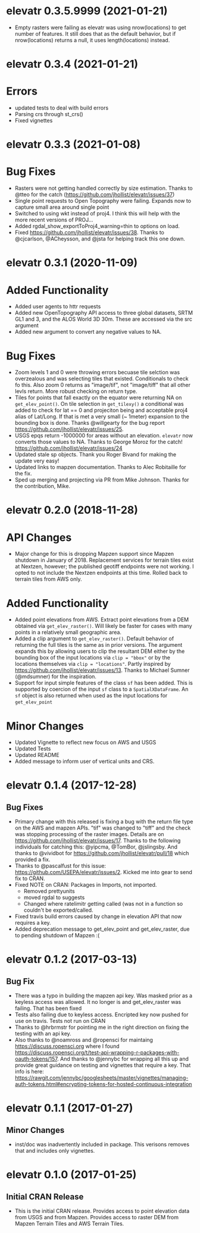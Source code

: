 elevatr 0.3.5.9999 (2021-01-21)
==========================
- Empty rasters were failing as elevatr was using nrow(locations) to get number 
  of features.  It still does that as the default behavior, but if nrow(locations)
  returns a null, it uses length(locations) instead.


elevatr 0.3.4 (2021-01-21)
==========================
# Errors
- updated tests to deal with build errors
- Parsing crs through st_crs()
- Fixed vignettes


elevatr 0.3.3 (2021-01-08)
==========================

# Bug Fixes
- Rasters were not getting handled correctly by size estimation.  Thanks to @tteo for the catch (https://github.com/jhollist/elevatr/issues/37)
- Single point requests to Open Topography were failing.  Expands now to capture small area around single point
- Switched to using wkt instead of proj4.  I think this will help with the more recent versions of PROJ...
- Added rgdal_show_exportToProj4_warning=thin to options on load.  
- Fixed https://github.com/jhollist/elevatr/issues/38.  Thanks to @cjcarlson, @ACheysson, and @jsta for helping track this one down.

elevatr 0.3.1 (2020-11-09)
==========================

# Added Functionality
- Added user agents to httr requests
- Added new OpenTopography API access to three global datasets, SRTM GL1 and 3, and the  ALOS World 3D 30m.  These are accessed via the src argument
- Added new argument to convert any negative values to NA.  

# Bug Fixes
- Zoom levels 1 and 0 were throwing errors becuase tile selction was overzealous and was selecting tiles that existed.  Conditionals to check fo this.  Also zoom 0 returns as "image/tif", not "image/tiff" that all other levls return.  More robust checking on return type.
- Tiles for points that fall exactly on the equator were returning NA on `get_elev_point()`.  On tile selection in `get_tilexy()` a conditional was added to check for lat == 0 and projeciton being and acceptable proj4 alias of Lat/Long.  If that is met a very small (~ 1meter) expansion to the bounding box is done.  Thanks @willgearty for the bug report <https://github.com/jhollist/elevatr/issues/25>. 
- USGS epqs return -1000000 for areas without an elevation.  `elevatr` now converts those values to NA.  Thanks to George Moroz for the catch! <https://github.com/jhollist/elevatr/issues/24>
- Updated stale sp objects.  Thank you Roger Bivand for making the update very easy!
- Updated links to mapzen documentation.  Thanks to Alec Robitaille for the fix.
- Sped up merging and projecting via PR from Mike Johnson.  Thanks for the contribution, Mike.

elevatr 0.2.0 (2018-11-28)
==========================
# API Changes
- Major change for this is dropping Mapzen support since Mapzen shutdown in January of 2018.  Replacement services for terrain tiles exist at Nextzen, however; the published geotiff endpoints were not working.  I opted to not include the Nextzen endpoints at this time.  Rolled back to terrain tiles from AWS only.

# Added Functionality
- Added point elevations from AWS.  Extract point elevations from a DEM obtained via `get_elev_raster()`.  Will likely be faster for cases with many points in a relatively small geographic area.
- Added a clip argument to `get_elev_raster()`.  Default behavior of returning the full tiles is the same as in prior versions.  The argument expands this by allowing users to clip the resultant DEM either by the bounding box of the input locations via `clip = "bbox"` or by the locations themselves via `clip = "locations"`.  Partly inspired by https://github.com/jhollist/elevatr/issues/13.  Thanks to Michael Sumner (@mdsumner) for the inspiration.     
- Support for input simple features of the class `sf` has been added.  This is supported by coercion of the input `sf` class to a `SpatialXDataFrame`.  An `sf` object is also returned when used as the input locations for `get_elev_point`

# Minor Changes
- Updated Vignette to reflect new focus on AWS and USGS
- Updated Tests
- Updated README
- Added message to inform user of vertical units and CRS.


elevatr 0.1.4 (2017-12-28)
==========================
## Bug Fixes
- Primary change with this released is fixing a bug with the return file type on the AWS and mapzen APIs.  "tif" was changed to "tiff" and the check was stopping processing of the raster images.  Details are on <https://github.com/jhollist/elevatr/issues/17>. Thanks to the following individuals for catching this: @yipcma, @TomBor, @jslingsby.  And thanks to @vividbot for <https://github.com/jhollist/elevatr/pull/18> which provided a fix.  
- Thanks to @pascalfust for this issue: <https://github.com/USEPA/elevatr/issues/2>.  Kicked me into gear to send fix to CRAN.
- Fixed NOTE on CRAN: Packages in Imports, not imported.
    - Removed prettyunits
    - moved rgdal to suggests
    - Changed where ratelimitr getting called (was not in a function so couldn't be exported/called.
- Fixed travis build errors caused by change in elevation API that now requires a key.
- Added deprecation message to get_elev_point and get_elev_raster, due to pending shutdown of Mapzen :(

elevatr 0.1.2 (2017-03-13)
==========================

## Bug Fix
- There was a typo in building the mapzen api key.  Was masked prior as a keyless access was allowed.  It no longer is and get_elev_raster was failing.  That has been fixed
- Tests also failing due to keyless access.  Encripted key now pushed for use on travis.  Tests not run on CRAN
- Thanks to @hrbrmstr for pointing me in the right direction on fixing the testing with an api key.
- Also thanks to @noamross and @ropensci for maintaing <https://discuss.ropensci.org> where I found <https://discuss.ropensci.org/t/test-api-wrapping-r-packages-with-oauth-tokens/157>.  And thanks to @jennybc for wrapping all this up and provide great guidance on testing and vignettes that require a key.  That info is here: <https://rawgit.com/jennybc/googlesheets/master/vignettes/managing-auth-tokens.html#encrypting-tokens-for-hosted-continuous-integration>


elevatr 0.1.1 (2017-01-27)
==========================

## Minor Changes
- inst/doc was inadvertently included in package.  This verisons removes that and includes only vignettes.


elevatr 0.1.0 (2017-01-25)
==========================

## Initial CRAN Release
- This is the initial CRAN release. Provides access to point elevation data from USGS and from Mapzen.  Provides access to raster DEM from Mapzen Terrain Tiles and AWS Terrain Tiles.